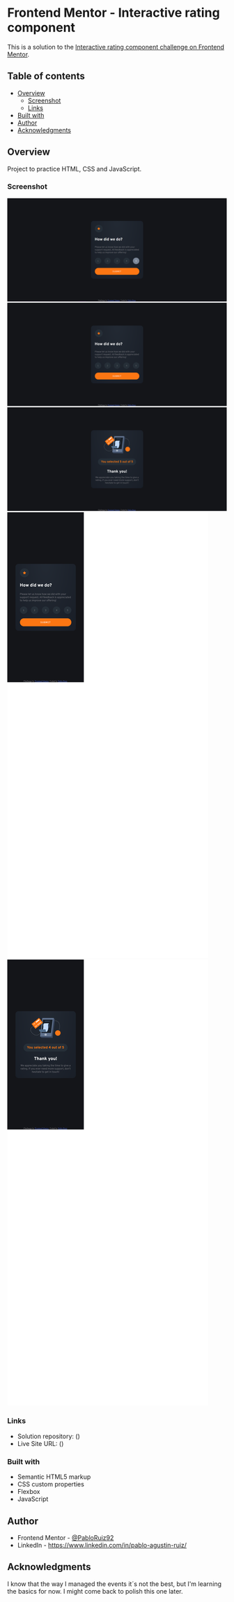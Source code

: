 # Frontend Mentor - Interactive rating component

This is a solution to the [Interactive rating component challenge on Frontend Mentor](https://www.frontendmentor.io/challenges/interactive-rating-component-koxpeBUmI).

## Table of contents

- [Overview](#overview)
  - [Screenshot](#screenshot)
  - [Links](#links)
- [Built with](#built-with)
- [Author](#author)
- [Acknowledgments](#acknowledgments)

## Overview

Project to practice HTML, CSS and JavaScript.

### Screenshot

![image](./Screenshot-desktop-score-state-active.png)
![image](./Screenshot-desktop-score-state-inactive.png)
![image](./Screenshot-desktop-thank-you-state-score-5.png)
![image](./Screenshot-mobile-score-state-inactive.png)
![image](./Screenshot-mobile-thank-you-state-score-4.png)

### Links

- Solution repository: ()
- Live Site URL: ()

### Built with

- Semantic HTML5 markup
- CSS custom properties
- Flexbox
- JavaScript

## Author

- Frontend Mentor - [@PabloRuiz92](https://www.frontendmentor.io/profile/PabloRuiz92)
- LinkedIn - https://www.linkedin.com/in/pablo-agustin-ruiz/

## Acknowledgments

I know that the way I managed the events it´s not the best, but I'm learning the basics for now. 
I might come back to polish this one later.